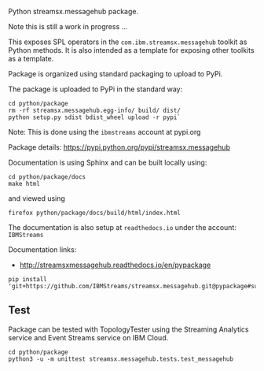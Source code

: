 Python streamsx.messagehub package.

Note this is still a work in progress ...

This exposes SPL operators in the `com.ibm.streamsx.messagehub` toolkit as Python methods.
It is also intended as a template for exposing other toolkits as a template.

Package is organized using standard packaging to upload to PyPi.

The package is uploaded to PyPi in the standard way:
```
cd python/package
rm -rf streamsx.messagehub.egg-info/ build/ dist/
python setup.py sdist bdist_wheel upload -r pypi`
```
Note: This is done using the `ibmstreams` account at pypi.org

Package details: https://pypi.python.org/pypi/streamsx.messagehub

Documentation is using Sphinx and can be built locally using:
```
cd python/package/docs
make html
```
and viewed using
```
firefox python/package/docs/build/html/index.html
```

The documentation is also setup at `readthedocs.io` under the account: `IBMStreams`

Documentation links:
* http://streamsxmessagehub.readthedocs.io/en/pypackage

```
pip install 'git+https://github.com/IBMStreams/streamsx.messagehub.git@pypackage#subdirectory=python/package'
```

## Test

Package can be tested with TopologyTester using the Streaming Analytics service and Event Streams service on IBM Cloud.

```
cd python/package
python3 -u -m unittest streamsx.messagehub.tests.test_messagehub
```

